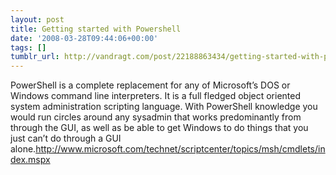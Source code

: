```yaml
---
layout: post
title: Getting started with Powershell
date: '2008-03-28T09:44:06+00:00'
tags: []
tumblr_url: http://vandragt.com/post/22188863434/getting-started-with-powershell
---
```

PowerShell is a complete replacement for any of Microsoft’s DOS or Windows command line interpreters. It is a full fledged object oriented system administration scripting language. With PowerShell knowledge you would run circles around any sysadmin that works predominantly from through the GUI, as well as be able to get Windows to do things that you just can’t do through a GUI alone.http://www.microsoft.com/technet/scriptcenter/topics/msh/cmdlets/index.mspx
